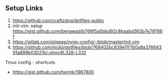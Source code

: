 ## Setup Links

1. https://github.com/craftzdog/dotfiles-public
2. init-vim: setup https://gist.github.com/benawad/b768f5a5bbd92c8baabd363b7e79786f
3. https://gitlab.com/ejiqpep/nvim-config/-/blob/master/init.vim 
4. https://github.com/nickjj/dotfiles/blob/769402bc839e11f7b0a8a37664391a899b03021b/.vimrc#L328-L332


Tmux config - shortcuts
- https://gist.github.com/henrik/1967800


